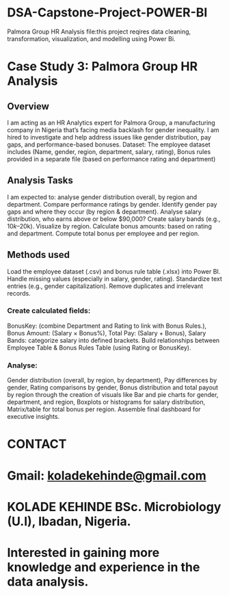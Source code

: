 # DSA-Capstone-Project-POWER-BI
Palmora Group HR Analysis file:this project reqires data cleaning, transformation, visualization, and modelling using Power Bi.
# Case Study 3: Palmora Group HR Analysis
 ## Overview
I am acting as an HR Analytics expert for Palmora Group, a manufacturing company in Nigeria that’s facing media backlash for gender inequality. I am hired to investigate and help address issues like gender distribution, pay gaps, and performance-based bonuses.
Dataset: The employee dataset includes (Name, gender, region, department, salary, rating), Bonus rules provided in a separate file (based on performance rating and department)
## Analysis Tasks
I am expected to: analyse gender distribution overall, by region and department. Compare performance ratings by gender. Identify gender pay gaps and where they occur (by region & department). Analyse salary distribution, who earns above or below $90,000? Create salary bands (e.g., $10k–$20k). Visualize by region. Calculate bonus amounts: based on rating and department. Compute total bonus per employee and per region.
## Methods used
Load the employee dataset (.csv) and bonus rule table (.xlsx) into Power BI. Handle missing values (especially in salary, gender, rating). Standardize text entries (e.g., gender capitalization). Remove duplicates and irrelevant records.
### Create calculated fields:
BonusKey: (combine Department and Rating to link with Bonus Rules.), Bonus Amount: (Salary × Bonus%), Total Pay: (Salary + Bonus), Salary Bands: categorize salary into defined brackets. Build relationships between Employee Table & Bonus Rules Table (using Rating or BonusKey).
### Analyse:
Gender distribution (overall, by region, by department), Pay differences by gender, Rating comparisons by gender, Bonus distribution and total payout by region through the creation of visuals like Bar and pie charts for gender, department, and region, Boxplots or histograms for salary distribution, Matrix/table for total bonus per region. Assemble final dashboard for executive insights.
# CONTACT
# Gmail: koladekehinde@gmail.com
# KOLADE KEHINDE BSc. Microbiology (U.I), Ibadan, Nigeria.
# Interested in gaining more knowledge and experience in the data analysis.
